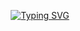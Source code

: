 <p align="center">
<a href="https://git.io/typing-svg"><img src="https://readme-typing-svg.demolab.com?font=Rubik+Dirt&size=65&pause=1000&color=00FF00&background=FF20A500&center=true&vCenter=true&width=1000&height=150&lines=QUEEN-ISSUE-MD+V2;MR+RUSHMIKA+OFC;THANKS+FOR+REQVEST" alt="Typing SVG" /></a>
</p>
